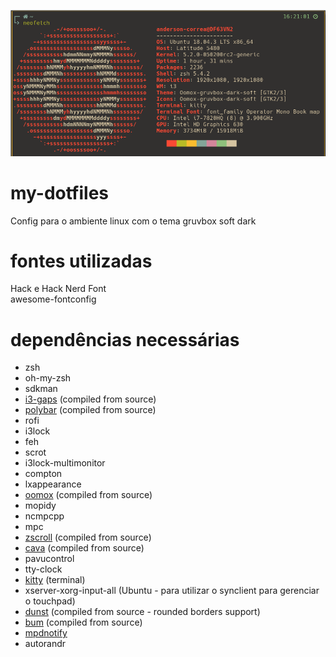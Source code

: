 ![alt text](Pictures/neofetch.png)

# my-dotfiles

Config para o ambiente linux com o tema gruvbox soft dark 

# fontes utilizadas
Hack e Hack Nerd Font  
awesome-fontconfig

# dependências necessárias

- zsh  
- oh-my-zsh  
- sdkman  
- [i3-gaps](https://github.com/Airblader/i3) (compiled from source)  
- [polybar](https://github.com/polybar/polybar) (compiled from source)  
- rofi  
- i3lock  
- feh  
- scrot  
- i3lock-multimonitor  
- compton  
- lxappearance  
- [oomox](https://github.com/themix-project/oomox) (compiled from source)  
- mopidy  
- ncmpcpp  
- mpc  
- [zscroll](https://github.com/noctuid/zscroll) (compiled from source)    
- [cava](https://github.com/karlstav/cava)  (compiled from source)  
- pavucontrol  
- tty-clock  
- [kitty](https://github.com/kovidgoyal/kitty) (terminal)   
- xserver-xorg-input-all (Ubuntu - para utilizar o synclient para gerenciar o touchpad)   
- [dunst](https://github.com/dunst-project/dunst) (compiled from source - rounded borders support)
- [bum](https://github.com/andersonbco/bum) (compiled from source)
- [mpdnotify](https://github.com/andersonbco/mpdnotify)
- autorandr
